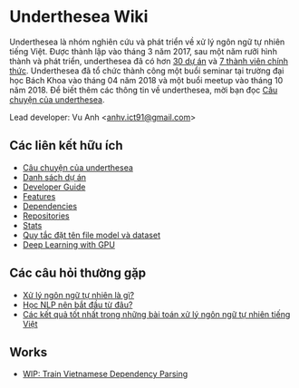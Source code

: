 # Underthesea Wiki

Underthesea là nhóm nghiên cứu và phát triển về xử lý ngôn ngữ tự nhiên tiếng Việt. Được thành lập vào tháng 3 năm 2017, sau một năm rưỡi hình thành và phát triển, underthesea đã có hơn [30 dự án](https://github.com/undertheseanlp) và [7 thành viên chính thức](https://github.com/undertheseanlp/underthesea/wiki/Danh-sách-thành-viên). Underthesea đã tổ chức thành công một buổi seminar tại trường đại học Bách Khoa vào tháng 04 năm 2018 và một buổi meetup vào tháng 10 năm 2018. Để biết thêm các thông tin về underthesea, mời bạn đọc [Câu chuyện của underthesea](https://github.com/undertheseanlp/underthesea/wiki/Câu-chuyện-của-underthesea).

Lead developer: Vu Anh <[anhv.ict91@gmail.com](mailto:anhv.ict91@gmail.com)>

## Các liên kết hữu ích

* [Câu chuyện của underthesea](https://github.com/undertheseanlp/underthesea/wiki/Câu-chuyện-của-underthesea)
* [Danh sách dự án](https://github.com/undertheseanlp/underthesea/wiki/Danh-sách-dự-án)
* [Developer Guide](https://github.com/undertheseanlp/underthesea/wiki/Developer-Guide)
* [Features](https://github.com/undertheseanlp/underthesea/wiki/Features)
* [Dependencies](https://github.com/undertheseanlp/underthesea/wiki/Dependencies)
* [Repositories](https://github.com/undertheseanlp/underthesea/wiki/Repositories)
* [Stats](https://github.com/undertheseanlp/underthesea/wiki/Stats)
* [Quy tắc đặt tên file model và dataset](https://github.com/undertheseanlp/underthesea/wiki/Quy-t%E1%BA%AFc-%C4%91%E1%BA%B7t-t%C3%AAn-file-model-v%C3%A0-dataset)
* [Deep Learning with GPU](deep-learning-with-gpu)

## Các câu hỏi thường gặp

* [Xử lý ngôn ngữ tự nhiên là gì?](https://drive.google.com/file/d/152-XDtZ8mi9wET4jyDV3kg8PLome_zXK/view?usp=sharing)
* [Học NLP nên bắt đầu từ đâu?](https://github.com/undertheseanlp/underthesea/wiki/Học-NLP-nên-bắt-đầu-từ-đâu%3F)
* [Các kết quả tốt nhất trong những bài toán xử lý ngôn ngữ tự nhiên tiếng Việt](https://github.com/undertheseanlp/NLP-Vietnamese-progress)

## Works
* [WIP: Train Vietnamese Dependency Parsing](https://github.com/undertheseanlp/underthesea/wiki/%5BWIP%5D-Train-Vietnamese-Dependency-Parsing)